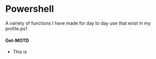 # Powershell
A variety of functions I have made for day to day use that exist in my profile.ps1

#### Get-MOTD
* This is 
